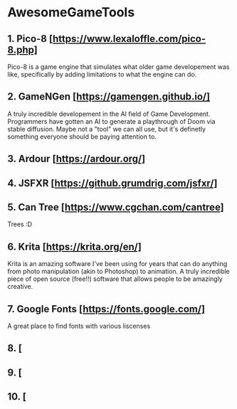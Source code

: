 # AwesomeGameTools

## 1. Pico-8 [https://www.lexaloffle.com/pico-8.php]
Pico-8 is a game engine that simulates what older game developement was like, specifically by adding limitations to what the engine can do.

## 2. GameNGen [https://gamengen.github.io/]
A truly incredible developement in the AI field of Game Development. Programmers have gotten an AI to generate a playthrough of Doom via stable diffusion. Maybe not a "tool" we can all use, but it's definetly something everyone should be paying attention to.

## 3. Ardour [https://ardour.org/]


## 4. JSFXR [https://github.grumdrig.com/jsfxr/]


## 5. Can Tree [https://www.cgchan.com/cantree]
Trees :D

## 6. Krita [https://krita.org/en/]
Krita is an amazing software I've been using for years that can do anything from photo manipulation (akin to Photoshop) to animation. A truly incredible piece of open source (free!!) software that allows people to be amazingly creative.

## 7. Google Fonts [https://fonts.google.com/]
A great place to find fonts with various liscenses

## 8. [


## 9. [


## 10. [
